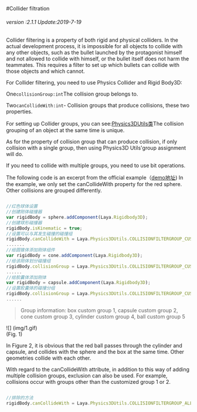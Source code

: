 #Collider filtration

###### *version :2.1.1   Update:2019-7-19*

Collider filtering is a property of both rigid and physical colliders. In the actual development process, it is impossible for all objects to collide with any other objects, such as the bullet launched by the protagonist himself and not allowed to collide with himself, or the bullet itself does not harm the teammates. This requires a filter to set up which bullets can collide with those objects and which cannot.

For Collider filtering, you need to use Physics Collider and Rigid Body3D:

One`collisionGroup:int`The collision group belongs to.

Two`canCollideWith:int`- Collision groups that produce collisions, these two properties.

For setting up Collider groups, you can see:[Physics3DUtils类](https://layaair.ldc.layabox.com/api2/Chinese/index.html?category=3D&class=laya.d3.utils.Physics3DUtils)The collision grouping of an object at the same time is unique.

As for the property of collision group that can produce collision, if only collision with a single group, then using Physics3D Utils'group assignment will do.

If you need to collide with multiple groups, you need to use bit operations.

The following code is an excerpt from the official example（[demo地址](https://layaair.ldc.layabox.com/demo2/?language=ch&category=3d&group=Physics3D&name=PhysicsWorld_CollisionFiflter)) In the example, we only set the canCollideWith property for the red sphere. Other collisions are grouped differently.


```typescript

//红色球体设置
//创建刚体碰撞器
var rigidBody = sphere.addComponent(Laya.Rigidbody3D);
//创建球形碰撞器
rigidBody.isKinematic = true;
//设置可以与其发生碰撞的碰撞组
rigidBody.canCollideWith = Laya.Physics3DUtils.COLLISIONFILTERGROUP_CUSTOMFILTER1 | Laya.Physics3DUtils.COLLISIONFILTERGROUP_CUSTOMFILTER3 | Laya.Physics3DUtils.COLLISIONFILTERGROUP_CUSTOMFILTER5;//只与自定义组135碰撞(如果多组采用位操作）
.......
//给圆锥体添加刚体组件
var rigidBody = cone.addComponent(Laya.Rigidbody3D);
//给该刚体划分碰撞组
rigidBody.collisionGroup = Laya.Physics3DUtils.COLLISIONFILTERGROUP_CUSTOMFILTER3;//自定义组3
......
//给胶囊体添加刚体
var rigidBody = capsule.addComponent(Laya.Rigidbody3D);
//设置胶囊体的碰撞分组
rigidBody.collisionGroup = Laya.Physics3DUtils.COLLISIONFILTERGROUP_CUSTOMFILTER2;//自定义组2,会跳过碰撞
......
```


>Group information: box custom group 1, capsule custom group 2, cone custom group 3, cylinder custom group 4, ball custom group 5

![] (img/1.gif) <br> (Fig. 1)

In Figure 2, it is obvious that the red ball passes through the cylinder and capsule, and collides with the sphere and the box at the same time. Other geometries collide with each other.

With regard to the canCollideWith attribute, in addition to this way of adding multiple collision groups, exclusion can also be used. For example, collisions occur with groups other than the customized group 1 or 2.


```typescript

//排除的方法
rigidBody.canCollideWith = Laya.Physics3DUtils.COLLISIONFILTERGROUP_ALLFILTER ^ Laya.Physics3DUtils.COLLISIONFILTERGROUP_CUSTOMFILTER1 ^ Laya.Physics3DUtils.COLLISIONFILTERGROUP_CUSTOMFILTER2;
```

